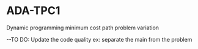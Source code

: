 # ADA-TPC1
Dynamic programming minimum cost path problem variation

--TO DO:
  Update the code quality ex: separate the main from the problem 

